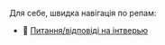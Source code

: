 Для себе, швидка навігація по репам:

- 💬 [Питання/відповіді на інтверью](https://github.com/ReyMedvedev/interview-prep)


<!--
- 🔭 I’m currently working on ...
- 🌱 I’m currently learning ...
- 👯 I’m looking to collaborate on ...
- 🤔 I’m looking for help with ...
- 📫 How to reach me: ...
- 😄 Pronouns: ...
- ⚡ Fun fact: ...
-->
